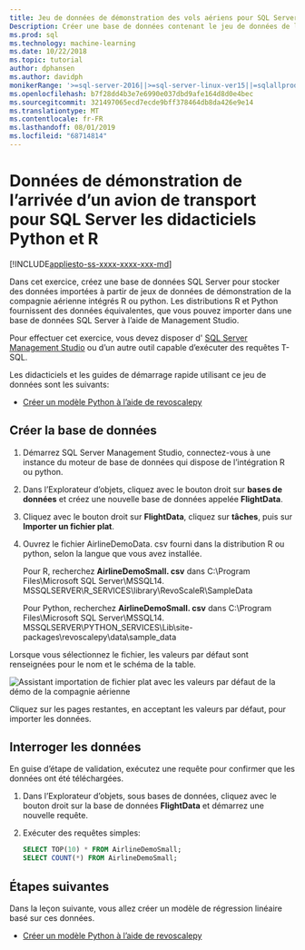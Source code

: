 ```yaml
---
title: Jeu de données de démonstration des vols aériens pour SQL Server didacticiels Python et R
Description: Créer une base de données contenant le jeu de données de la compagnie aérienne à partir de R et Python. Ce jeu de données est utilisé dans les exercices qui montrent comment encapsuler le code R ou python dans une procédure stockée SQL Server.
ms.prod: sql
ms.technology: machine-learning
ms.date: 10/22/2018
ms.topic: tutorial
author: dphansen
ms.author: davidph
monikerRange: '>=sql-server-2016||>=sql-server-linux-ver15||=sqlallproducts-allversions'
ms.openlocfilehash: b7f28dd4b3e7e6990e037dbd9afe164d8d0e4bec
ms.sourcegitcommit: 321497065ecd7ecde9bff378464db8da426e9e14
ms.translationtype: MT
ms.contentlocale: fr-FR
ms.lasthandoff: 08/01/2019
ms.locfileid: "68714814"
---
```

#  <a name="airline-flight-arrival-demo-data-for-sql-server-python-and-r-tutorials"></a>Données de démonstration de l’arrivée d’un avion de transport pour SQL Server les didacticiels Python et R
[!INCLUDE[appliesto-ss-xxxx-xxxx-xxx-md](../../includes/appliesto-ss-xxxx-xxxx-xxx-md.md)]

Dans cet exercice, créez une base de données SQL Server pour stocker des données importées à partir de jeux de données de démonstration de la compagnie aérienne intégrés R ou python. Les distributions R et Python fournissent des données équivalentes, que vous pouvez importer dans une base de données SQL Server à l’aide de Management Studio.

Pour effectuer cet exercice, vous devez disposer d' [SQL Server Management Studio](https://docs.microsoft.com/sql/ssms/download-sql-server-management-studio-ssms?view=sql-server-2017) ou d’un autre outil capable d’exécuter des requêtes T-SQL.

Les didacticiels et les guides de démarrage rapide utilisant ce jeu de données sont les suivants:

+  [Créer un modèle Python à l’aide de revoscalepy](use-python-revoscalepy-to-create-model.md)

## <a name="create-the-database"></a>Créer la base de données

1. Démarrez SQL Server Management Studio, connectez-vous à une instance du moteur de base de données qui dispose de l’intégration R ou python.  

2. Dans l’Explorateur d’objets, cliquez avec le bouton droit sur **bases de données** et créez une nouvelle base de données appelée **FlightData**.

3. Cliquez avec le bouton droit sur **FlightData**, cliquez sur **tâches**, puis sur **Importer un fichier plat**.

4. Ouvrez le fichier AirlineDemoData. csv fourni dans la distribution R ou python, selon la langue que vous avez installée.

   Pour R, recherchez **AirlineDemoSmall. csv** dans C:\Program Files\Microsoft SQL Server\MSSQL14. MSSQLSERVER\R_SERVICES\library\RevoScaleR\SampleData
   
   Pour Python, recherchez **AirlineDemoSmall. csv** dans C:\Program Files\Microsoft SQL Server\MSSQL14. MSSQLSERVER\PYTHON_SERVICES\Lib\site-packages\revoscalepy\data\sample_data
  
Lorsque vous sélectionnez le fichier, les valeurs par défaut sont renseignées pour le nom et le schéma de la table.

  ![Assistant importation de fichier plat avec les valeurs par défaut de la démo de la compagnie aérienne](media/import-airlinedemosmall.png)

Cliquez sur les pages restantes, en acceptant les valeurs par défaut, pour importer les données.


## <a name="query-the-data"></a>Interroger les données

En guise d’étape de validation, exécutez une requête pour confirmer que les données ont été téléchargées.

1. Dans l’Explorateur d’objets, sous bases de données, cliquez avec le bouton droit sur la base de données **FlightData** et démarrez une nouvelle requête.

2. Exécuter des requêtes simples:

    ```sql
    SELECT TOP(10) * FROM AirlineDemoSmall;
    SELECT COUNT(*) FROM AirlineDemoSmall;
    ```

## <a name="next-steps"></a>Étapes suivantes

Dans la leçon suivante, vous allez créer un modèle de régression linéaire basé sur ces données.

+ [Créer un modèle Python à l’aide de revoscalepy](use-python-revoscalepy-to-create-model.md)
